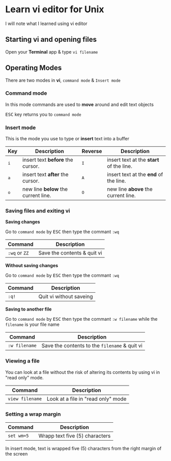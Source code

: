 # Learn vi editor for Unix

I will note what I learned using vi editor

## Starting vi and opening files

Open your **Terminal** app & type `vi filename`

## Operating Modes

There are two modes in **vi**, `command mode` & `Insert mode`

### Command mode

In this mode commands are used to **move** around and edit text objects

<kbd>ESC</kbd> key returns you to `command mode`

### Insert mode

This is the mode you use to type or **insert** text into a buffer

| Key | Description | Reverse | Description |
| ------ | ----------- | ----------- | ----------- |
| <kbd>i</kbd> | insert text **before** the cursor. | <kbd>I</kbd> | insert text at the **start** of the line. |
| <kbd>a</kbd> | insert text **after** the cursor. | <kbd>A</kbd> | insert text at the **end** of the line. |
| <kbd>o</kbd> | new line **below** the current line. | <kbd>O</kbd> | new line **above** the current line. |

### Saving files and exiting vi

**Saving changes**

Go to `command mode` by <kbd>ESC</kbd> then type the commant `:wq`

| Command | Description |
| ------ | ----------- |
| `:wq` or `ZZ` | Save the contents & quit vi |

**Without saving changes**

Go to `command mode` by <kbd>ESC</kbd> then type the commant `:wq`   

| Command | Description |
| ------ | ----------- |
| `:q!` | Quit vi without saveing |

**Saving to another file**

Go to `command mode` by <kbd>ESC</kbd> then type the commant `:w filename` while the `filename` is your file name

| Command | Description |
| ------ | ----------- |
| `:w filename` | Save the contents to the `filename` & quit vi |

### Viewing a file

You can look at a file without the risk of altering its contents by using vi in "read only" mode.

| Command | Description |
| ------ | ----------- |
| `view filename` | Look at a file in "read only" mode |

### Setting a wrap margin

| Command | Description |
| ------ | ----------- |
| `set wm=5` | Wrapp text five (5) characters |

In insert mode, text is wrapped five (5) characters from the right margin of the screen


